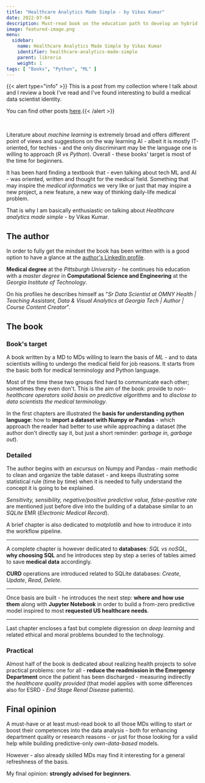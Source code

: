 ```yaml
---
title: "Healthcare Analytics Made Simple - by Vikas Kumar"
date: 2022-07-04
description: Must-read book on the education path to develop an hybrid mindset to enclose both clinical and data scientist knowledges.
image: featured-image.png
menu:
  sidebar:
    name: Healthcare Analytics Made Simple by Vikas Kumar
    identifier: healthcare-analytics-made-simple
    parent: libreria
    weight: 1
tags: [ "Books", "Python", "ML" ]
---
```


{{< alert type="info" >}}
This is a post from my collection where I talk about and I review a book I've read and I've found interesting to build a medical data scientist identity.

You can find other posts [here](/en/posts/libreria/).{{< /alert >}}

&nbsp;

Literature about _machine learning_ is extremely broad and offers different point of views and suggestions on the way learning AI - albeit it is mostly IT-oriented, for techies - and the only discriminant may be the language one is willing to approach (_R vs Python_).
Overall - these books' target is most of the time for beginners.

It has been hard finding a textbook that - even talking about tech ML and AI - was oriented, written and thought for the medical field. Something that may inspire the _medical informatics_ we very like or just that may inspire a new project, a new feature, a new way of thinking daily-life medical problem.

That is why I am basically enthusiastic on talking about _Healthcare analytics made simple_ - by Vikas Kumar.

## The author

In order to fully get the mindset the book has been written with is a good option to have a glance at the [author's LinkedIn profile](https://www.linkedin.com/in/vikas-kumar-md-1a1a2525/).

**Medical degree** at the _Pittsburgh University_ - he continues his education with a _master degree_ in **Computational Science and Engineering** at the _Georgia Institute of Technology_.

On his profiles he describes himself as "_Sr Data Scientist at OMNY Health | Teaching Assistant, Data & Visual Analytics at Georgia Tech | Author | Course Content Creator_".

## The book

### Book's target
A book written by a MD to MDs willing to learn the basis of _ML_ - and to data scientists willing to undergo the medical field for job reasons.
It starts from the basic both for medical terminology and Python language.

Most of the time these two groups find hard to communicate each other; sometimes they even don't. This is the aim of the book: provide to _non-healthcare operators solid basis on predictive algorithms_ and to _disclose to data scientists the medical terminology_.

In the first chapters are illustrated the **basis for understanding python language**: how to **import a dataset with Numpy or Pandas** - which approach the reader had better to use while approaching a dataset (the author don't directly say it, but just a short reminder: *garbage in, garbage out*).

### Detailed

The author begins with an _excursus_ on Numpy and Pandas - main methodic to clean and organize the table dataset - and keeps illustrating some statistical rule (time by time) when it is needed to fully understand the concept it is going to be explained.

_Sensitivity, sensibility, negative/positive predictive value, false-positive rate_ are mentioned just before dive into the building of a database similar to an *SQLite* EMR (_Electronic Medical Record_).

A brief chapter is also dedicated to _matplotlib_ and how to introduce it into the workflow pipeline.

* * *

A complete chapter is however dedicated to **databases**: _SQL vs noSQL_, **why choosing SQL** and he introduces step by step a series of tables aimed to save **medical data** accordingly.

**CURD** operations are introduced related to SQLite databases: _Create_, _Update_, _Read_, _Delete_.

* * *

Once basis are built - he introduces the next step: **where and how use them** along with **Jupyter Notebook** in order to build a from-zero predictive model inspired to most **requested US healthcare needs**.

* * *

Last chapter encloses a fast but complete digression on _deep learning_ and related ethical and moral problems bounded to the technology.

### Practical

Almost half of the book is dedicated about realizing health projects to solve practical problems: one for all - **reduce the readmission in the Emergency Department** once the patient has been discharged - measuring indirectly the _healthcare quality provided_ (that model applies with some differences also for ESRD - _End Stage Renal Disease_ patients).

## Final opinion

A must-have or at least must-read book to all those MDs willing to start or boost their competences into the data analysis - both for enhancing department quality or research reasons - or just for those looking for a valid help while building predictive-only _own-data-based_ models.

However - also already skilled MDs may find it interesting for a general refreshness of the basis.

My final opinion: **strongly advised for beginners**.